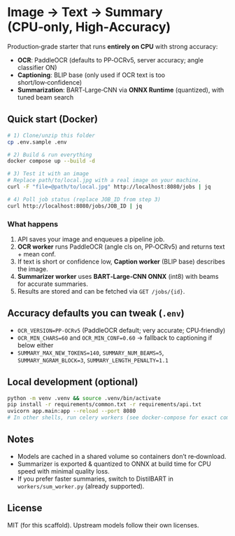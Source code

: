 # Image → Text → Summary (CPU‑only, High‑Accuracy)

Production‑grade starter that runs **entirely on CPU** with strong accuracy:

- **OCR**: PaddleOCR (defaults to PP‑OCRv5, server accuracy; angle classifier ON)
- **Captioning**: BLIP base (only used if OCR text is too short/low‑confidence)
- **Summarization**: BART‑Large‑CNN via **ONNX Runtime** (quantized), with tuned beam search

## Quick start (Docker)

```bash
# 1) Clone/unzip this folder
cp .env.sample .env

# 2) Build & run everything
docker compose up --build -d

# 3) Test it with an image
# Replace path/to/local.jpg with a real image on your machine.
curl -F "file=@path/to/local.jpg" http://localhost:8080/jobs | jq

# 4) Poll job status (replace JOB_ID from step 3)
curl http://localhost:8080/jobs/JOB_ID | jq
```

### What happens
1. API saves your image and enqueues a pipeline job.
2. **OCR worker** runs PaddleOCR (angle cls on, PP‑OCRv5) and returns text + mean conf.
3. If text is short or confidence low, **Caption worker** (BLIP base) describes the image.
4. **Summarizer worker** uses **BART‑Large‑CNN ONNX** (int8) with beams for accurate summaries.
5. Results are stored and can be fetched via `GET /jobs/{id}`.

## Accuracy defaults you can tweak (`.env`)

- `OCR_VERSION=PP-OCRv5` (PaddleOCR default; very accurate; CPU‑friendly)
- `OCR_MIN_CHARS=60` and `OCR_MIN_CONF=0.60` → fallback to captioning if below either
- `SUMMARY_MAX_NEW_TOKENS=140`, `SUMMARY_NUM_BEAMS=5`, `SUMMARY_NGRAM_BLOCK=3`, `SUMMARY_LENGTH_PENALTY=1.1`

## Local development (optional)

```bash
python -m venv .venv && source .venv/bin/activate
pip install -r requirements/common.txt -r requirements/api.txt
uvicorn app.main:app --reload --port 8080
# In other shells, run celery workers (see docker-compose for exact commands)
```

## Notes
- Models are cached in a shared volume so containers don’t re‑download.
- Summarizer is exported & quantized to ONNX at build time for CPU speed with minimal quality loss.
- If you prefer faster summaries, switch to DistilBART in `workers/sum_worker.py` (already supported).

## License
MIT (for this scaffold). Upstream models follow their own licenses.

